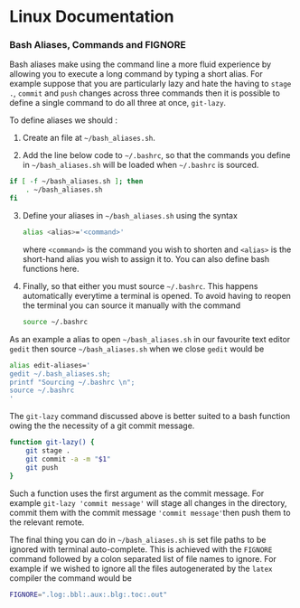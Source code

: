 # Linux Documentation 

<!-- toc -->

### Bash Aliases, Commands and  FIGNORE

Bash aliases make using the command line a more fluid experience by allowing you to execute a long command by typing a short alias. For example suppose that you are particularly lazy and  hate the having to `stage .`, `commit` and `push` changes across three commands then it is possible to define a single command to do all three at once, `git-lazy`. 

To define aliases we should :

1. Create an file at `~/bash_aliases.sh`. 

2. Add the line below code  to `~/.bashrc`, so that the commands you define in `~/bash_aliases.sh` will be loaded when `~/.bashrc` is sourced. 

```bash
if [ -f ~/bash_aliases.sh ]; then
    . ~/bash_aliases.sh
fi

```

3. Define your aliases in `~/bash_aliases.sh` using the syntax 

   ```bash
   alias <alias>='<command>'
   ```

   where `<command>` is the command you wish to shorten and `<alias>` is the short-hand alias you wish to assign it to.  You can also define bash functions here.

4. Finally, so that either you must source ``~/.bashrc``. This happens automatically everytime a terminal is opened. To avoid having to reopen the terminal you can source it manually with the command 

   ```bash
   source ~/.bashrc
   ```

As an example a alias to open `~/bash_aliases.sh` in our favourite text editor `gedit` then source `~/bash_aliases.sh` when we close `gedit` would be 

```bash
alias edit-aliases='
gedit ~/.bash_aliases.sh; 
printf "Sourcing ~/.bashrc \n";
source ~/.bashrc
'
```

The `git-lazy` command discussed above is better suited to a bash function owing the the necessity of a git commit message. 

```bash
function git-lazy() {
    git stage .
    git commit -a -m "$1"
    git push
}
```

Such a function uses the first argument as the commit message. For example `git-lazy 'commit message'` will stage all changes in the directory, commit them with the commit message `'commit message'`then push them to the relevant remote.  

The final thing you can do in `~/bash_aliases.sh` is set file paths to be ignored with terminal auto-complete. This is achieved with the  `FIGNORE` command followed by a colon separated list of file names to ignore. For example if we wished to ignore all the files autogenerated by the `latex` compiler the command would be	

```bash
FIGNORE=".log:.bbl:.aux:.blg:.toc:.out"
```

